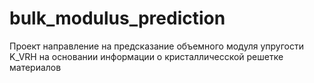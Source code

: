# bulk_modulus_prediction
Проект направление на предсказание объемного модуля упругости K_VRH на основании информации о кристалличесской решетке материалов
